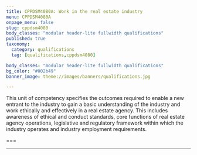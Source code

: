 ```yaml
---
title: CPPDSM4080A: Work in the real estate industry
menu: CPPDSM4080A
onpage_menu: false
slug: cppdsm4080
body_classes: "modular header-lite fullwidth qualifications"
published: true
taxonomy:
  category: qualifications
  tag: [qualifications,cppdsm4080]

body_classes: "modular header-lite fullwidth qualifications"
bg_color: "#002b49"
banner_image: theme://images/banners/qualifications.jpg

---
```


This unit of competency specifies the outcomes required to enable a new entrant to the industry to gain a basic understanding of the industry and work ethically and effectively in a real estate agency. This includes awareness of ethical and conduct standards, core functions of real estate agency operations, legislative and regulatory framework within which the industry operates and industry employment requirements.

===

---
